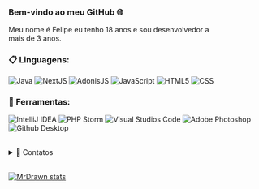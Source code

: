 ### Bem-vindo ao meu GitHub 🌐

Meu nome é Felipe eu tenho 18 anos e sou desenvolvedor a <br>
mais de 3 anos.

### 📋 Linguagens:
   ![Java](https://img.shields.io/badge/Java-007396?style=for-the-badge&logo=java&logoColor=white)
   ![NextJS](https://img.shields.io/badge/NextJS-007396?style=for-the-badge&logo=next.js&logoColor=white)
   ![AdonisJS](https://img.shields.io/badge/AdonisJS-007396?style=for-the-badge&logo=adonisjs&logoColor=white)
   ![JavaScript](https://img.shields.io/badge/NextJS-007396?style=for-the-badge&logo=javascript&logoColor=white)
   ![HTML5](https://img.shields.io/badge/HTML-007396?style=for-the-badge&logo=html5&logoColor=white)
   ![CSS](https://img.shields.io/badge/HTML-007396?style=for-the-badge&logo=CSS%20Wizardry&logoColor=white)

### 🚀 Ferramentas:

  ![IntelliJ IDEA](https://img.shields.io/badge/IntelliJ-000000?style=for-the-badge&logo=intellij-idea&logoColor=blue)
  ![PHP Storm](https://img.shields.io/badge/PHP%20Storm-007396?style=for-the-badge&logo=phpstorm&logoColor=white)
  ![Visual Studios Code](https://img.shields.io/badge/Visual%20Studio%20Code-007396?style=for-the-badge&logo=visual%20studio%20code&logoColor=white)
  ![Adobe Photoshop](https://img.shields.io/badge/Adobe%20Photoshop-007396?style=for-the-badge&logo=adobe%20photoshop&logoColor=white)
  ![Github Desktop](https://img.shields.io/badge/GitHub_Desktop-gray?style=for-the-badge&logo=github&logoColor=purple) 

<br/>
<details>
  <summary>💬 Contatos</summary>
   </br> <img align="left" alt="Discord" target="blank" width="20px" src="https://raw.githubusercontent.com/anuraghazra/anuraghazra/master/assets/discord-round.svg%22/%3E
  <string>MrDrawn#8905</string>

   </br> <img align="left" alt="Twitter" target="_blank" width="20px" src="https://raw.githubusercontent.com/anuraghazra/anuraghazra/master/assets/twitter.svg%22/%3E
  <string>@feliperealcria</string> </br>
</details> 

<br/>


[![MrDrawn stats](https://github-readme-stats.vercel.app/api?username=MrDrawn&layout=compact&theme=tokyonight&hide_title=true&show_icons=true&count_private=true)](https://github.com/MrDrawn/)
